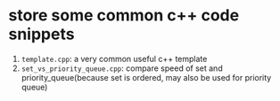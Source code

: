 # store some common c++ code snippets
1. `template.cpp`: a very common useful c++ template
2. `set_vs_priority_queue.cpp`: compare speed of set and priority_queue(because set is ordered, may also be used for priority queue)
